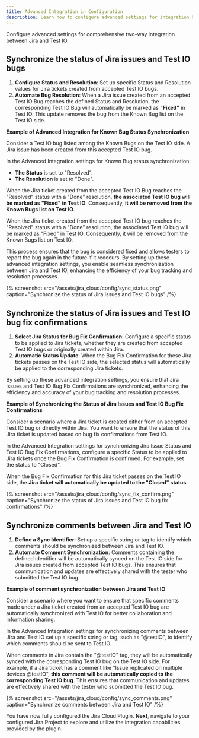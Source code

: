 ```yaml
---
title: Advanced Integration in Configuration
description: Learn how to configure advanced settings for integration between Jira and Test IO.
---
```


Configure advanced settings for comprehensive two-way integration between Jira and Test IO.

## Synchronize the status of Jira issues and Test IO bugs

1. **Configure Status and Resolution**: Set up specific Status and Resolution values for Jira tickets created from accepted Test IO bugs.
2. **Automate Bug Resolution**: When a Jira issue created from an accepted Test IO Bug reaches the defined Status and Resolution, the corresponding Test IO Bug will automatically be marked as **"Fixed"** in Test IO. This update removes the bug from the Known Bug list on the Test IO side.

**Example of Advanced Integration for Known Bug Status Synchronization**

Consider a Test IO bug listed among the Known Bugs on the Test IO side. A Jira issue has been created from this accepted Test IO bug.

In the Advanced Integration settings for Known Bug status synchronization:

- **The Status** is set to "Resolved".
- **The Resolution** is set to "Done".

When the Jira ticket created from the accepted Test IO Bug reaches the "Resolved" status with a "Done" resolution, **the associated Test IO bug will be marked as "Fixed" in Test IO**. Consequently, **it will be removed from the Known Bugs list on Test IO**.

When the Jira ticket created from the accepted Test IO bug reaches the "Resolved" status with a "Done" resolution, the associated Test IO bug will be marked as "Fixed" in Test IO. Consequently, it will be removed from the Known Bugs list on Test IO.

This process ensures that the bug is considered fixed and allows testers to report the bug again in the future if it reoccurs. By setting up these advanced integration settings, you enable seamless synchronization between Jira and Test IO, enhancing the efficiency of your bug tracking and resolution processes.

{% screenshot src="/assets/jira_cloud/config/sync_status.png" caption="Synchronize the status of Jira issues and Test IO bugs" /%}

## Synchronize the status of Jira issues and Test IO bug fix confirmations

1. **Select Jira Status for Bug Fix Confirmation**: Configure a specific status to be applied to Jira tickets, whether they are created from accepted Test IO bugs or originally created within Jira.
2. **Automatic Status Update**: When the Bug Fix Confirmation for these Jira tickets passes on the Test IO side, the selected status will automatically be applied to the corresponding Jira tickets.

By setting up these advanced integration settings, you ensure that Jira issues and Test IO Bug Fix Confirmations are synchronized, enhancing the efficiency and accuracy of your bug tracking and resolution processes.

**Example of Synchronizing the Status of Jira Issues and Test IO Bug Fix Confirmations**

Consider a scenario where a Jira ticket is created either from an accepted Test IO bug or directly within Jira. You want to ensure that the status of this Jira ticket is updated based on bug fix confirmations from Test IO.

In the Advanced Integration settings for synchronizing Jira Issue Status and Test IO Bug Fix Confirmations, configure a specific Status to be applied to Jira tickets once the Bug Fix Confirmation is confirmed. For example, set the status to "Closed".

When the Bug Fix Confirmation for this Jira ticket passes on the Test IO side, the **Jira ticket will automatically be updated to the "Closed" status**.

{% screenshot src="/assets/jira_cloud/config/sync_fix_confirm.png" caption="Synchronize the status of Jira issues and Test IO bug fix confirmations" /%}

## Synchronize comments between Jira and Test IO

1. **Define a Sync Identifier**: Set up a specific string or tag to identify which comments should be synchronized between Jira and Test IO.
2. **Automate Comment Synchronization**: Comments containing the defined identifier will be automatically synced on the Test IO side for Jira issues created from accepted Test IO bugs. This ensures that communication and updates are effectively shared with the tester who submitted the Test IO bug.

**Example of comment synchronization between Jira and Test IO**

Consider a scenario where you want to ensure that specific comments made under a Jira ticket created from an accepted Test IO bug are automatically synchronized with Test IO for better collaboration and information sharing.

In the Advanced Integration settings for synchronizing comments between Jira and Test IO set up a specific string or tag, such as "@testIO", to identify which comments should be sent to Test IO.

When comments in Jira contain the "@testIO" tag, they will be automatically synced with the corresponding Test IO bug on the Test IO side. For example, if a Jira ticket has a comment like "Issue replicated on multiple devices @testIO", **this comment will be automatically copied to the corresponding Test IO bug**. This ensures that communication and updates are effectively shared with the tester who submitted the Test IO bug.

{% screenshot src="/assets/jira_cloud/config/sync_comments.png" caption="Synchronize comments between Jira and Test IO" /%}

You have now fully configured the Jira Cloud Plugin. **Next**, navigate to your configured Jira Project to explore and utilize the integration capabilities provided by the plugin.
